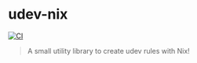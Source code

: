 # udev-nix

[![CI](https://github.com/gaelreyrol/udev-nix/actions/workflows/ci.yml/badge.svg)](https://github.com/gaelreyrol/udev-nix/actions/workflows/ci.yml)

> A small utility library to create udev rules with Nix!
